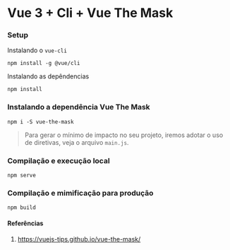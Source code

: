 # Vue 3 + Cli + Vue The Mask

### Setup

Instalando o `vue-cli`

```
npm install -g @vue/cli
```

Instalando as depêndencias
```
npm install
```

### Instalando a dependência Vue The Mask
```
npm i -S vue-the-mask
```

> Para gerar o mínimo de impacto no seu projeto, iremos adotar o uso de diretivas, veja o arquivo `main.js`.

### Compilação e execução local
```
npm serve
```

### Compilação e mimificação para produção

```
npm build
```


#### Referências

1. https://vuejs-tips.github.io/vue-the-mask/